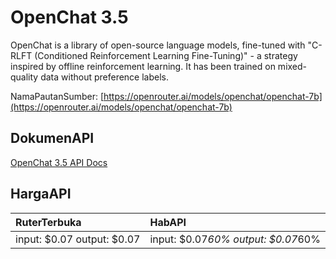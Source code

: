 # OpenChat 3.5

OpenChat is a library of open-source language models, fine-tuned with "C-RLFT (Conditioned Reinforcement Learning Fine-Tuning)" - a strategy inspired by offline reinforcement learning. It has been trained on mixed-quality data without preference labels.

NamaPautanSumber: [https://openrouter.ai/models/openchat/openchat-7b](https://openrouter.ai/models/openchat/openchat-7b)

## DokumenAPI

[OpenChat 3.5 API Docs](../apis/kl/OpenChat_3.5.md)

## HargaAPI

| RuterTerbuka | HabAPI |
|:---|:---|
| input: $0.07 output: $0.07 | input: $0.07*60% output: $0.07*60% |
